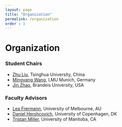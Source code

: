 ```yaml
---
layout: page
title: "Organization"
permalink: /organization
order : 1
---
```

# Organization

### Student Chairs
- [Zhu Liu](https://juniperliuzhu.netlify.app/), Tsinghua University, China
- [Mingyang Wang](https://mingyang-wang26.github.io/), LMU Munich, Germany
- [Jin Zhao](), Brandeis University, USA

### Faculty Advisors 
- [Lea Frermann](https://www.frermann.de/), University of Melbourne, AU
- [Daniel Hershcovich](https://danielhers.github.io/), University of Copenhagen, DK
- [Tristan Miller](https://logological.org/), University of Manitoba, CA
<!-- 
### Mentors for Student Participants
Thanks again to all the mentors who helped out!

- Naomi Saphra
- Rob van der Goot
- Sweta Agrawal
- Fernando Alva-Manchego
- Maria Barrett
- Valerio Basile
- Greg Durrett
- Agnieszka Falenska
- Biaoyan Fang
- Marco Gaido
- Dan Goldwasser
- Shujian Huang
- Sujay Kumar Jauhar
- Parisa Kordjamshidi
- Fajri Koto
- Junyi Jessy Li
- Jindřich Libovický
- Bruno Martins
- Shubhanshu Mishra
- Mel Mistica
- Vincent Ng
- Shruti Rijhwani
- Abulhair Saparov
- Tatjana Scheffler
- Priyanka Sen
- Vered Shwartz
- Hanna Suominen
- Mihai Surdeanu
- Bonnie Webber
- Zheng Yuan
- Lea Frermann
- Shikha Bordia
- Marco Basaldella
-->

<!-- **Submission Link for Presubmission Mentorship** - [SoftConf](https://softconf.com/acl3/srw) -->
<!-- 
### Program Committee -->
<!-- 
- Omri Abend
- Youssef Al Hariri
- Parsa Bagherzadeh
- Ahsaas Bajaj
- Jonas Belouadi
- Shikha Bordia
- Agostina Calabrese
- Jon Ander Campos
- Silvia Casola
- Hyundong Cho
- Chris Develder
- Gabriel Doyle
- Ritam Dutt
- Francesca Franzon
- Yoshinari Fujinuma
- Aina Garí Soler
- Jonas Groschwitz
- Ivan Habernal
- Dirk Hovy
- Tunazzina Islam
- Labiba Jahan
- Jyoti Jha
- Abhinav Joshi
- Patrick Kahardipraja
- Fajri Koto
- Maria Kunilovskaya
- Alexandra Lavrentovich
- Manling Li
- Robert Litschko
- Chunhua Liu
- Robert L Logan IV
- Nicholas Lourie
- Qing Lyu
- Arya D. McCarthy
- Tsvetomila Mihaylova
- Shubhanshu Mishra
- Amita Misra
- Masaaki Nagata
- Nihal V. Nayak
- Mariana Neves
- Vincent Nguyen
- Kiet Nguyen
- Maria Leonor Pacheco
- Ben Peters
- Adithya Pratapa
- Hossein Rouhizadeh
- Michael Sejr Schlichtkrull
- Mayank Soni
- Cesare Spinoso-Di Piano
- Marija Stanojevic
- Dage Särg
- Shabnam Tafreshi
- Hao Tan
- Thinh Hung Truong
- Sowmya Vajjala
- Andrea Varga
- Francielle Vargas
- Zhiruo Wang
- Steven Wilson
- Wenting Ye
- Hiyori Yoshikawa
- Zenan Zhai
- Mike Zhang
- Zixuan Zhang
- Rongxin Zhu
- Ibrahim Abu Farha
- Sedeeq Al-khazraji
- Abeer Aldayel
- Begoña Altuna
- Fernando Alva-Manchego
- Evelin Amorim
- Tatiana Anikina
- Valerio Basile
- Tim Baumgärtner
- Rachel Bawden
- Shabnam Behzad
- Uri Berger
- Gabriel Bernier-Colborne
- Terra Blevins
- Ronald Cardenas
- Alessandra Teresa Cignarella
- Xiang Dai
- Alok Debnath
- Bonaventure F. P. Dossou
- Micha Elsner
- Neele Falk
- Antonio Farinhas
- Iker García-Ferrero
- Esam Ghaleb
- Anmol Goel
- Matt Grenander
- Xudong Han
- Dieuwke Hupkes
- Joseph Marvin Imperial
- Nitish Joshi
- Ehsan Kamalloo
- Haoqiang Kang
- Sarvnaz Karimi
- Borhan Kazimipour
- Anirudh Vishal Khatry
- Prashant Kodali
- Mamoru Komachi
- Mascha Kurpicz-Briki
- Celine Lee
- Richard Leibbrandt
- Christoph Leiter
- Jasy Suet Yan Liew
- Zheng Wei Lim
- Lucy Lin
- Tatiana Litvinova
- Lara Martin
- Sandeep Mathias
- Nikhil Mehta
- William Merrill
- Gosse Minnema
- Adib Mosharrof
- Aitor Ormazabal
- Artemis Panagopoulou
- Sara Papi
- Tanmay Parekh
- Ian Porada
- YIYUAN PU
- Rajkumar Pujari
- Yusu Qian
- Sunny Rai
- Surangika Ranathunga
- Hayley Ross
- Shamik Roy
- Andreas Rücklé
- Philipp Sadler
- Oscar Sainz
- Sashank Santhanam
- Abulhair Saparov
- Ryohei Sasano
- Tatjana Scheffler
- Sina Sheikholeslami
- Chenglei Si
- Tejas Srinivasan
- Vivek Srivastava
- Ashima Suvarna
- Stan Szpakowicz
- Koichi Takeda
- Zeerak Talat
- Evgeniia Tokarchuk
- Saranya Venkatraman
- Takashi Wada
- Yuxia Wang
- Jun Wang
- Zhuohan Xie
- Rui Xing
- Yue Yang
- ran zhang
- Zheng Zhao
- Danna Zheng
- Zhong Zhou
- Elena Zotova --> 